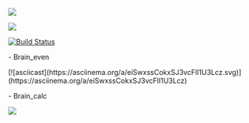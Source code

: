 <a href="https://codeclimate.com/github/GreyGreyWolf/python-project-lvl1/maintainability"><img src="https://api.codeclimate.com/v1/badges/c0eb046de2d7cb2a910a/maintainability" /></a>

<a href="https://codeclimate.com/github/GreyGreyWolf/python-project-lvl1/test_coverage"><img src="https://api.codeclimate.com/v1/badges/c0eb046de2d7cb2a910a/test_coverage" /></a>

[![Build Status](https://travis-ci.com/GreyGreyWolf/python-project-lvl1.svg?branch=master)](https://travis-ci.com/GreyGreyWolf/python-project-lvl1)

 <p align = "left"> - Brain_even</p>
[![asciicast](https://asciinema.org/a/eiSwxssCokxSJ3vcFlI1U3Lcz.svg)](https://asciinema.org/a/eiSwxssCokxSJ3vcFlI1U3Lcz)

 <p align = "left"> - Brain_calc</p>
<a href="https://asciinema.org/a/PNm1ydqSOzEzWKmRMAFsMEAVA" target="_blank"><img src="https://asciinema.org/a/PNm1ydqSOzEzWKmRMAFsMEAVA.svg" /></a>
